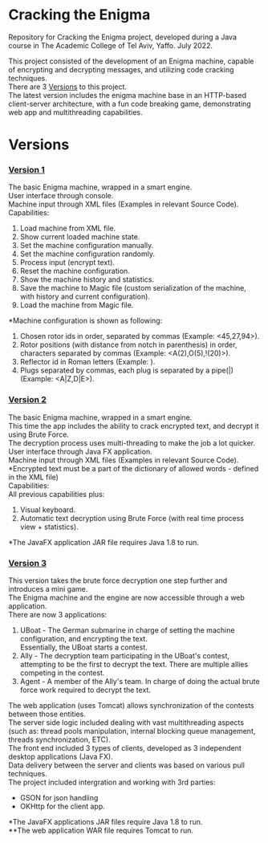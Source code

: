 # Cracking the Enigma
Repository for Cracking the Enigma project, developed during a Java course in The Academic College of Tel Aviv, Yaffo. July 2022.
  
This project consisted of the development of an Enigma machine, capable of encrypting and decrypting messages, and utilizing code cracking techniques.  
There are 3 [Versions](https://github.com/orelgs/Cracking-the-Enigma#versions) to this project.  
The latest version includes the enigma machine base in an HTTP-based client-server architecture, with a fun code breaking game, demonstrating web app and multithreading capabilities.

# Versions

### [Version 1](https://github.com/orelgs/Cracking-the-Enigma/releases/tag/Cracking-the-Enigma-v1)
The basic Enigma machine, wrapped in a smart engine.  
User interface through console.  
Machine input through XML files (Examples in relevant Source Code).  
Capabilities:
1. Load machine from XML file.
2. Show current loaded machine state.
3. Set the machine configuration manually.
4. Set the machine configuration randomly.
5. Process input (encrypt text).
6. Reset the machine configuration.
7. Show the machine history and statistics.
8. Save the machine to Magic file (custom serialization of the machine, with history and current configuration).
9. Load the machine from Magic file.
  
*Machine configuration is shown as following:
1. Chosen rotor ids in order, separated by commas (Example: <45,27,94>).
2. Rotor positions (with distance from notch in parenthesis) in order, characters separated by commas (Example: <A(2),O(5),!(20)>).
3. Reflector id in Roman letters (Example: <III>).
4. Plugs separated by commas, each plug is separated by a pipe(|) (Example: <A|Z,D|E>).

### [Version 2](https://github.com/orelgs/Cracking-the-Enigma/releases/tag/Cracking-the-Enigma-v2)
The basic Enigma machine, wrapped in a smart engine.  
This time the app includes the ability to crack encrypted text, and decrypt it using Brute Force.  
The decryption process uses multi-threading to make the job a lot quicker.  
User interface through Java FX application.  
Machine input through XML files (Examples in relevant Source Code).  
*Encrypted text must be a part of the dictionary of allowed words - defined in the XML file)  
Capabilities:  
All previous capabilities plus:  
1. Visual keyboard.
2. Automatic text decryption using Brute Force (with real time process view + statistics).

*The JavaFX application JAR file requires Java 1.8 to run.

### [Version 3](https://github.com/orelgs/Cracking-the-Enigma/releases/tag/Cracking-the-Enigma-v3)
This version takes the brute force decryption one step further and introduces a mini game.  
The Enigma machine and the engine are now accessible through a web application.  
There are now 3 applications:  
1. UBoat - The German submarine in charge of setting the machine configuration, and encrypting the text.  
   Essentially, the UBoat starts a contest.
2. Ally - The decryption team participating in the UBoat's contest, attempting to be the first to decrypt the text.
   There are multiple allies competing in the contest.
3. Agent - A member of the Ally's team.
   In charge of doing the actual brute force work required to decrypt the text.
  
The web application (uses Tomcat) allows synchronization of the contests between those entities.  
The server side logic included dealing with vast multithreading aspects (such as: thread pools manipulation, internal blocking queue management, threads synchronization, ETC).  
The front end included 3 types of clients, developed as 3 independent desktop applications (Java FX).  
Data delivery between the server and clients was based on various pull techniques.  
The project included intergration and working with 3rd parties:
- GSON for json handling
- OKHttp for the client app.
  
*The JavaFX applications JAR files require Java 1.8 to run.  
**The web application WAR file requires Tomcat to run.
